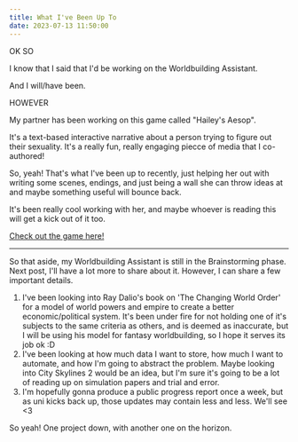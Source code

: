 ```yaml
---
title: What I've Been Up To
date: 2023-07-13 11:50:00
---
```


OK SO

I know that I said that I'd be working on the Worldbuilding Assistant.

And I will/have been.

HOWEVER

My partner has been working on this game called "Hailey's Aesop".

It's a text-based interactive narrative about a person trying to figure out their sexuality. It's a really fun, really engaging piecce of media that I co-authored!

So, yeah! That's what I've been up to recently, just helping her out with writing some scenes, endings, and just being a wall she can throw ideas at and maybe something useful will bounce back.

It's been really cool working with her, and maybe whoever is reading this will get a kick out of it too.

[Check out the game here!](cudsys.itch.io/haesop/)

---
So that aside, my Worldbuilding Assistant is still in the Brainstorming phase.
Next post, I'll have a lot more to share about it.
However, I can share a few important details.
1. I've been looking into Ray Dalio's book on 'The Changing World Order' for a model of world powers and empire to create a better economic/political system. It's been under fire for not holding one of it's subjects to the same criteria as others, and is deemed as inaccurate, but I will be using his model for fantasy worldbuilding, so I hope it serves its job ok :D
2. I've been looking at how much data I want to store, how much I want to automate, and how I'm going to abstract the problem. Maybe looking into City Skylines 2 would be an idea, but I'm sure it's going to be a lot of reading up on simulation papers and trial and error.
3. I'm hopefully gonna produce a public progress report once a week, but as uni kicks back up, those updates may contain less and less. We'll see <3

So yeah! One project down, with another one on the horizon.